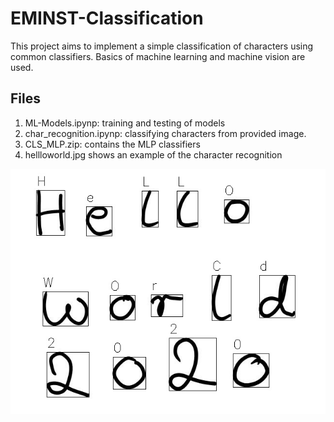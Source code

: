 # EMINST-Classification
This project aims to implement a simple classification of characters using common classifiers. Basics of machine learning and machine vision are used.
## Files
1. ML-Models.ipynp: training and testing of models
2. char_recognition.ipynp: classifying characters from provided image.
3. CLS_MLP.zip: contains the MLP classifiers
4. hellloworld.jpg shows an example of the character recognition

![ ](https://github.com/NelsonIg/EMINST-Classification/blob/master/helloworld.jpg)


